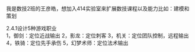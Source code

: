 我是数技2班的王彦皓，想加入414实验室来扩展数技课程以及能力比如：建模和策划


2.4.1设计5种游戏职业  
1，御剑：定位近战输出
2，影龙：定位刺客
3，机关：定位团队控制，远程输出
4，铁骑：定位先手承伤
5，幻梦术师：定位法术输出
